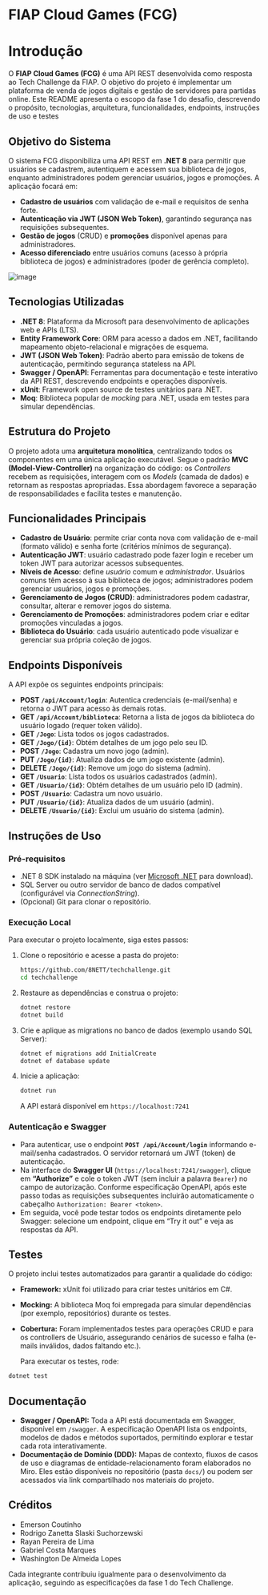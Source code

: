 # FIAP Cloud Games (FCG)

# Introdução

O **FIAP Cloud Games (FCG)** é uma API REST desenvolvida como resposta ao Tech Challenge da FIAP. O objetivo do projeto é implementar um plataforma de venda de jogos digitais e gestão de servidores para partidas online. Este README apresenta o escopo da fase 1 do desafio, descrevendo o propósito, tecnologias, arquitetura, funcionalidades, endpoints, instruções de uso e testes

## Objetivo do Sistema

O sistema FCG disponibiliza uma API REST em **.NET 8** para permitir que usuários se cadastrem, autentiquem e acessem sua biblioteca de jogos, enquanto administradores podem gerenciar usuários, jogos e promoções. A aplicação focará em:

- **Cadastro de usuários** com validação de e-mail e requisitos de senha forte.
- **Autenticação via JWT (JSON Web Token)**, garantindo segurança nas requisições subsequentes.
- **Gestão de jogos** (CRUD) e **promoções** disponível apenas para administradores.
- **Acesso diferenciado** entre usuários comuns (acesso à própria biblioteca de jogos) e administradores (poder de gerência completo).

![image](https://github.com/user-attachments/assets/1da905d9-936e-4555-8951-ef1efcd6b55e)

## Tecnologias Utilizadas

- **.NET 8**: Plataforma da Microsoft para desenvolvimento de aplicações web e APIs (LTS).
- **Entity Framework Core**: ORM para acesso a dados em .NET, facilitando mapeamento objeto-relacional e migrações de esquema.
- **JWT (JSON Web Token)**: Padrão aberto para emissão de tokens de autenticação, permitindo segurança stateless na API.
- **Swagger / OpenAPI**: Ferramentas para documentação e teste interativo da API REST, descrevendo endpoints e operações disponíveis.
- **xUnit**: Framework open source de testes unitários para .NET.
- **Moq**: Biblioteca popular de *mocking* para .NET, usada em testes para simular dependências.

## Estrutura do Projeto

O projeto adota uma **arquitetura monolítica**, centralizando todos os componentes em uma única aplicação executável. Segue o padrão **MVC (Model-View-Controller)** na organização do código: os *Controllers* recebem as requisições, interagem com os *Models* (camada de dados) e retornam as respostas apropriadas. Essa abordagem favorece a separação de responsabilidades e facilita testes e manutenção.

## Funcionalidades Principais

- **Cadastro de Usuário**: permite criar conta nova com validação de e-mail (formato válido) e senha forte (critérios mínimos de segurança).
- **Autenticação JWT**: usuário cadastrado pode fazer login e receber um token JWT para autorizar acessos subsequentes.
- **Níveis de Acesso**: define *usuário* comum e *administrador*. Usuários comuns têm acesso à sua biblioteca de jogos; administradores podem gerenciar usuários, jogos e promoções.
- **Gerenciamento de Jogos (CRUD)**: administradores podem cadastrar, consultar, alterar e remover jogos do sistema.
- **Gerenciamento de Promoções**: administradores podem criar e editar promoções vinculadas a jogos.
- **Biblioteca do Usuário**: cada usuário autenticado pode visualizar e gerenciar sua própria coleção de jogos.

## Endpoints Disponíveis

A API expõe os seguintes endpoints principais:

- **POST `/api/Account/login`**: Autentica credenciais (e-mail/senha) e retorna o JWT para acesso às demais rotas.
- **GET `/api/Account/biblioteca`**: Retorna a lista de jogos da biblioteca do usuário logado (requer token válido).
- **GET `/Jogo`**: Lista todos os jogos cadastrados.
- **GET `/Jogo/{id}`**: Obtém detalhes de um jogo pelo seu ID.
- **POST `/Jogo`**: Cadastra um novo jogo (admin).
- **PUT `/Jogo/{id}`**: Atualiza dados de um jogo existente (admin).
- **DELETE `/Jogo/{id}`**: Remove um jogo do sistema (admin).
- **GET `/Usuario`**: Lista todos os usuários cadastrados (admin).
- **GET `/Usuario/{id}`**: Obtém detalhes de um usuário pelo ID (admin).
- **POST `/Usuario`**: Cadastra um novo usuário.
- **PUT `/Usuario/{id}`**: Atualiza dados de um usuário (admin).
- **DELETE `/Usuario/{id}`**: Exclui um usuário do sistema (admin).

## Instruções de Uso

### Pré-requisitos

- .NET 8 SDK instalado na máquina (ver [Microsoft .NET](https://dotnet.microsoft.com/) para download).
- SQL Server ou outro servidor de banco de dados compatível (configurável via *ConnectionString*).
- (Opcional) Git para clonar o repositório.

### Execução Local

Para executar o projeto localmente, siga estes passos:

1. Clone o repositório e acesse a pasta do projeto:
    
    ```bash
    https://github.com/8NETT/techchallenge.git
    cd techchallenge
    
    ```
    
2. Restaure as dependências e construa o projeto:
    
    ```bash
    dotnet restore
    dotnet build
    
    ```
    
3. Crie e aplique as migrations no banco de dados (exemplo usando SQL Server):
    
    ```bash
    dotnet ef migrations add InitialCreate
    dotnet ef database update
    
    ```
    
4. Inicie a aplicação:
    
    ```bash
    dotnet run
    
    ```
    
    A API estará disponível em `https://localhost:7241`
    

### Autenticação e Swagger

- Para autenticar, use o endpoint **`POST /api/Account/login`** informando e-mail/senha cadastrados. O servidor retornará um JWT (token) de autenticação.
- Na interface do **Swagger UI** (`https://localhost:7241/swagger`), clique em **“Authorize”** e cole o token JWT (sem incluir a palavra `Bearer`) no campo de autorização. Conforme especificação OpenAPI, após este passo todas as requisições subsequentes incluirão automaticamente o cabeçalho `Authorization: Bearer <token>`.
- Em seguida, você pode testar todos os endpoints diretamente pelo Swagger: selecione um endpoint, clique em “Try it out” e veja as respostas da API.

## Testes

O projeto inclui testes automatizados para garantir a qualidade do código:

- **Framework:** xUnit foi utilizado para criar testes unitários em C#.
- **Mocking:** A biblioteca Moq foi empregada para simular dependências (por exemplo, repositórios) durante os testes.
- **Cobertura:** Foram implementados testes para operações CRUD e para os controllers de Usuário, assegurando cenários de sucesso e falha (e-mails inválidos, dados faltando etc.).
    
    Para executar os testes, rode:
    

```bash
dotnet test

```

## Documentação

- **Swagger / OpenAPI:** Toda a API está documentada em Swagger, disponível em `/swagger`. A especificação OpenAPI lista os endpoints, modelos de dados e métodos suportados, permitindo explorar e testar cada rota interativamente.
- **Documentação de Domínio (DDD):** Mapas de contexto, fluxos de casos de uso e diagramas de entidade-relacionamento foram elaborados no Miro. Eles estão disponíveis no repositório (pasta `docs/`) ou podem ser acessados via link compartilhado nos materiais do projeto.

## Créditos

- Emerson Coutinho
- Rodrigo Zanetta Slaski Suchorzewski
- Rayan Pereira de Lima
- Gabriel Costa Marques
- Washington De Almeida Lopes

Cada integrante contribuiu igualmente para o desenvolvimento da aplicação, seguindo as especificações da fase 1 do Tech Challenge.
